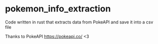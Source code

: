 # pokemon_info_extraction
Code written in rust that extracts data from PokeAPI and save it into a csv file


Thanks to PokeAPI https://pokeapi.co/ <3

